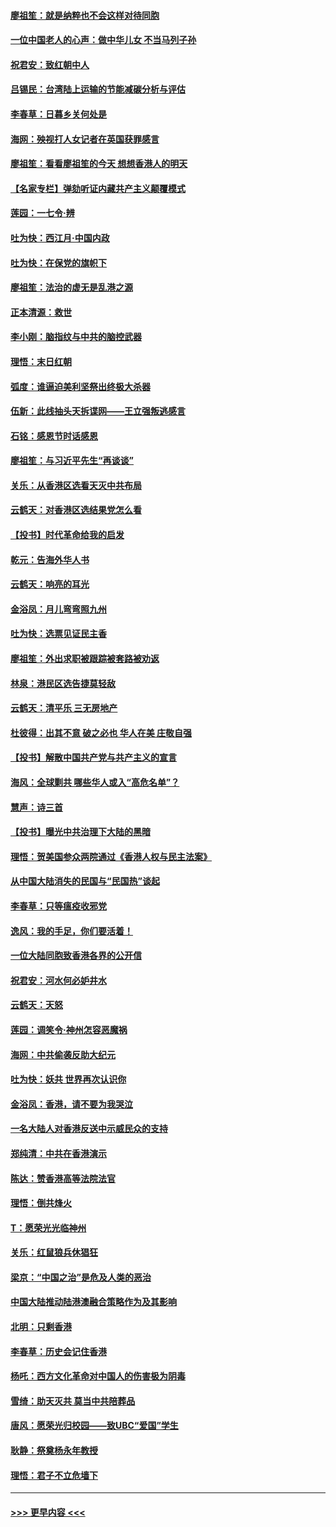 #### [廖祖笙：就是纳粹也不会这样对待同胞](../pages/nsc993/n11697658.md?t=12032244) 
#### [一位中国老人的心声：做中华儿女 不当马列子孙](../pages/nsc993/n11697525.md?t=12032244) 
#### [祝君安：致红朝中人](../pages/nsc993/n11697518.md?t=12032244) 
#### [吕锡民：台湾陆上运输的节能减碳分析与评估](../pages/nsc993/n11694983.md?t=12032244) 
#### [李春草：日暮乡关何处是](../pages/nsc993/n11694805.md?t=12032244) 
#### [海网：殃视打人女记者在英国获罪感言](../pages/nsc993/n11693832.md?t=12032244) 
#### [廖祖笙：看看廖祖笙的今天 想想香港人的明天](../pages/nsc993/n11693707.md?t=12032244) 
#### [【名家专栏】弹劾听证内藏共产主义颠覆模式](../pages/nsc993/n11693563.md?t=12032244) 
#### [莲园：一七令‧辨](../pages/nsc993/n11692558.md?t=12032244) 
#### [吐为快：西江月·中国内政](../pages/nsc993/n11692071.md?t=12032244) 
#### [吐为快：在保党的旗帜下](../pages/nsc993/n11691188.md?t=12032244) 
#### [廖祖笙：法治的虚无是乱港之源](../pages/nsc993/n11690605.md?t=12032244) 
#### [正本清源：救世](../pages/nsc993/n11689134.md?t=12032244) 
#### [李小刚：脑指纹与中共的脑控武器](../pages/nsc993/n11688900.md?t=12032244) 
#### [理悟：末日红朝](../pages/nsc993/n11688829.md?t=12032244) 
#### [弧度：谁逼迫美利坚祭出终极大杀器](../pages/nsc993/n11688735.md?t=12032244) 
#### [伍新：此线抽头天拆谍网——王立强叛逃感言](../pages/nsc993/n11687981.md?t=12032244) 
#### [石铭：感恩节时话感恩](../pages/nsc993/n11687568.md?t=12032244) 
#### [廖祖笙：与习近平先生“再谈谈”](../pages/nsc993/n11687005.md?t=12032244) 
#### [关乐：从香港区选看天灭中共布局](../pages/nsc993/n11686647.md?t=12032244) 
#### [云鹤天：对香港区选结果党怎么看](../pages/nsc993/n11686216.md?t=12032244) 
#### [【投书】时代革命给我的启发](../pages/nsc993/n11684287.md?t=12032244) 
#### [乾元：告海外华人书](../pages/nsc993/n11684044.md?t=12032244) 
#### [云鹤天：响亮的耳光](../pages/nsc993/n11684254.md?t=12032244) 
#### [金浴凤：月儿弯弯照九州](../pages/nsc993/n11684231.md?t=12032244) 
#### [吐为快：选票见证民主香](../pages/nsc993/n11684206.md?t=12032244) 
#### [廖祖笙：外出求职被跟踪被套路被劝返](../pages/nsc993/n11683874.md?t=12032244) 
#### [林泉：港民区选告捷莫轻敌](../pages/nsc993/n11683930.md?t=12032244) 
#### [云鹤天：清平乐 三无房地产](../pages/nsc993/n11681521.md?t=12032244) 
#### [杜彼得：出其不意 破之必也 华人在美 庄敬自强](../pages/nsc993/n11679554.md?t=12032244) 
#### [【投书】解散中国共产党与共产主义的宣言](../pages/nsc993/n11679177.md?t=12032244) 
#### [海风：全球剿共 哪些华人或入“高危名单”？](../pages/nsc993/n11678617.md?t=12032244) 
#### [慧声：诗三首](../pages/nsc993/n11678848.md?t=12032244) 
#### [【投书】曝光中共治理下大陆的黑暗](../pages/nsc993/n11678674.md?t=12032244) 
#### [理悟：贺美国参众两院通过《香港人权与民主法案》](../pages/nsc993/n11678104.md?t=12032244) 
#### [从中国大陆消失的民国与“民国热”谈起](../pages/nsc993/n11678075.md?t=12032244) 
#### [李春草：只等瘟疫收邪党](../pages/nsc993/n11677308.md?t=12032244) 
#### [逸风：我的手足，你们要活着！](../pages/nsc993/n11676352.md?t=12032244) 
#### [一位大陆同胞致香港各界的公开信](../pages/nsc993/n11675761.md?t=12032244) 
#### [祝君安：河水何必妒井水](../pages/nsc993/n11675746.md?t=12032244) 
#### [云鹤天：天怒](../pages/nsc993/n11675718.md?t=12032244) 
#### [莲园：调笑令‧神州怎容恶魔祸](../pages/nsc993/n11675648.md?t=12032244) 
#### [海网：中共偷袭反助大纪元](../pages/nsc993/n11673515.md?t=12032244) 
#### [吐为快：妖共 世界再次认识你](../pages/nsc993/n11673506.md?t=12032244) 
#### [金浴凤：香港，请不要为我哭泣](../pages/nsc993/n11673248.md?t=12032244) 
#### [一名大陆人对香港反送中示威民众的支持](../pages/nsc993/n11672615.md?t=12032244) 
#### [郑纯清：中共在香港演示](../pages/nsc993/n11670539.md?t=12032244) 
#### [陈达：赞香港高等法院法官](../pages/nsc993/n11669542.md?t=12032244) 
#### [理悟：倒共烽火](../pages/nsc993/n11668844.md?t=12032244) 
#### [T：愿荣光光临神州](../pages/nsc993/n11668421.md?t=12032244) 
#### [关乐：红鼠狼兵休猖狂](../pages/nsc993/n11668378.md?t=12032244) 
#### [梁京：“中国之治”是危及人类的恶治](../pages/nsc993/n11668328.md?t=12032244) 
#### [中国大陆推动陆港澳融合策略作为及其影响](../pages/nsc993/n11668157.md?t=12032244) 
#### [北明：只剩香港](../pages/nsc993/n11668002.md?t=12032244) 
#### [李春草：历史会记住香港](../pages/nsc993/n11667927.md?t=12032244) 
#### [杨吒：西方文化革命对中国人的伤害极为阴毒](../pages/nsc993/n11664521.md?t=12032244) 
#### [雪绮：助天灭共 莫当中共陪葬品](../pages/nsc993/n11662650.md?t=12032244) 
#### [唐风：愿荣光归校园——致UBC“爱国”学生](../pages/nsc993/n11662194.md?t=12032244) 
#### [耿静：祭奠杨永年教授](../pages/nsc993/n11662514.md?t=12032244) 
#### [理悟：君子不立危墙下](../pages/nsc993/n11662172.md?t=12032244) 

----
#### [ >>> 更早内容 <<< ](../indexes/nsc993-earlier.md)
